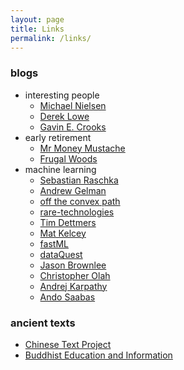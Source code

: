 ```yaml
---
layout: page
title: Links
permalink: /links/
---
```


### blogs

* interesting people
    * [Michael Nielsen][nielsen] 
    * [Derek Lowe](http://blogs.sciencemag.org/pipeline/)
    * [Gavin E. Crooks](http://threeplusone.com/gec/)
* early retirement
    * [Mr Money Mustache](http://www.mrmoneymustache.com)
    * [Frugal Woods](http://www.frugalwoods.com)
* machine learning
    * [Sebastian Raschka](http://sebastianraschka.com)
    * [Andrew Gelman](http://andrewgelman.com)
    * [off the convex path][off]
    * [rare-technologies][rare]
    * [Tim Dettmers](http://timdettmers.com)
    * [Mat Kelcey](http://matpalm.com/blog/)
    * [fastML](http://fastml.com/)
    * [dataQuest](https://www.dataquest.io/blog/)
    * [Jason Brownlee](http://machinelearningmastery.com/blog/)
    * [Christopher Olah][colah]
    * [Andrej Karpathy][karthy]
    * [Ando Saabas](http://blog.datadive.net/)

### ancient texts

* [Chinese Text Project](http://ctext.org/)
* [Buddhist Education and Information][buddhist]

[buddhist]: http://www.buddhanet.net/
[off]: http://www.offconvex.org
[nielsen]: http://michaelnielsen.org/
[colah]: http://colah.github.io
[karthy]: http://karpathy.github.io
[rare]: http://rare-technologies.com/blog/

 
